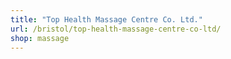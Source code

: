 ```yaml
---
title: "Top Health Massage Centre Co. Ltd."
url: /bristol/top-health-massage-centre-co-ltd/
shop: massage
---
```

